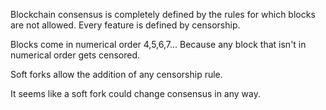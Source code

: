 Blockchain consensus is completely defined by the rules for which blocks are not allowed. Every feature is defined by censorship.

Blocks come in numerical order 4,5,6,7...
Because any block that isn't in numerical order gets censored.

Soft forks allow the addition of any censorship rule.

It seems like a soft fork could change consensus in any way.
